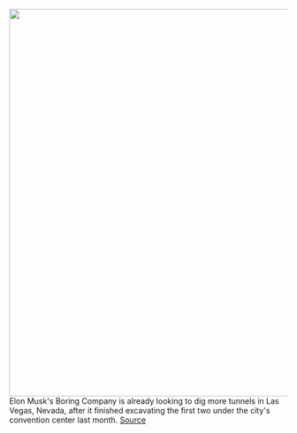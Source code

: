 <img src='https://cdn.vox-cdn.com/thumbor/-_vVlOJlE0FFC6NUwBo0W4UaD80=/0x0:5290x3659/1200x800/filters:focal(2222x1407:3068x2253)/cdn.vox-cdn.com/uploads/chorus_image/image/66929283/1226346466.jpg.0.jpg' width='700px' /><br/>
Elon Musk's Boring Company is already looking to dig more tunnels in Las Vegas, Nevada, after it finished excavating the first two under the city's convention center last month.
<a href='https://www.theverge.com/2020/6/12/21285741/elon-musk-boring-company-las-vegas-wynn-encore-resorts-world-casinos'> Source <a/>